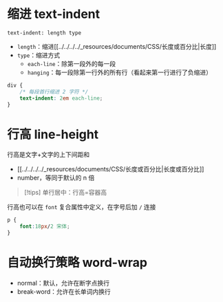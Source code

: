# 缩进 text-indent

`text-indent: length type`

- `length`：缩进[[../../../../_resources/documents/CSS/长度或百分比|长度]]
- `type`：缩进方式
	- `each-line`：除第一段外的每一段
	- `hanging`：每一段除第一行外的所有行（看起来第一行进行了负缩进）

```CSS
div {
    /* 每段首行缩进 2 字符 */
    text-indent: 2em each-line;
}
```
# 行高 line-height

行高是文字+文字的上下间距和
- [[../../../../_resources/documents/CSS/长度或百分比|长度或百分比]]
- number，等同于默认的 n 倍

>[!tips] 单行居中：行高=容器高

行高也可以在 `font` 复合属性中定义，在字号后加 `/` 连接

```CSS
p {
    font:18px/2 宋体;
}
```
# 自动换行策略 word-wrap

- normal：默认，允许在断字点换行
- break-word：允许在长单词内换行
